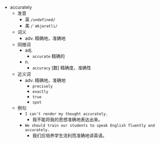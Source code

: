- accurately
  - 发音
    - 英 `/undefined/`
    - 美 `/ˈækjərətli/`
  - 词义
    - adv. 精确地，准确地
  - 同根词
    - adj.
      - `accurate` 精确的
    - n.
      - `accuracy` [数] 精确度，准确性
  - 近义词
    - adv. 精确地，准确地
      - `precisely`
      - `exactly`
      - `true`
      - `spot`
  - 例句
    - `I can't render my thought accurately.`
      - 我不能将我的思想准确地表达出来。
    - `We should train our students to speak English fluently and accurately.`
      - 我们应培养学生流利而准确地讲英语。

